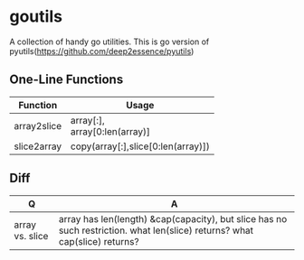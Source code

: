 # goutils
A collection of handy go utilities. This is go version of pyutils(https://github.com/deep2essence/pyutils)
## One-Line Functions
Function|Usage
--------|-----
array2slice|array[:],<br> array[0:len(array)]
slice2array|copy(array[:],slice[0:len(array)])
## Diff
Q|A
-|--------
array vs. slice| array has len(length) &cap(capacity), but slice has no such restriction. what len(slice) returns? what cap(slice) returns?